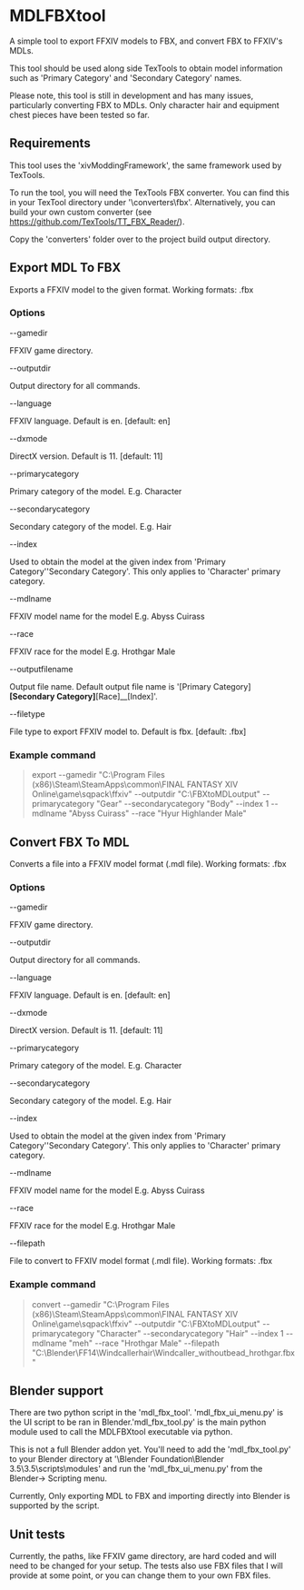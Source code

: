 # MDLFBXtool
A simple tool to export FFXIV models to FBX, and convert FBX to FFXIV's MDLs. 

This tool should be used along side TexTools to obtain model information such as 'Primary Category' and 'Secondary Category' names. 

Please note, this tool is still in development and has many issues, particularly converting FBX to MDLs. Only character hair and equipment chest pieces have been tested so far.

## Requirements
This tool uses the 'xivModdingFramework', the same framework used by TexTools.

To run the tool, you will need the TexTools FBX converter. You can find this in your TexTool directory under '\converters\fbx'. Alternatively, you can build your own custom converter (see https://github.com/TexTools/TT_FBX_Reader/).

Copy the 'converters' folder over to the project build output directory.

## Export MDL To FBX
Exports a FFXIV model to the given format. Working formats: .fbx

### Options

  --gamedir

  FFXIV game directory.

  --outputdir

  Output directory for all commands.

  --language

  FFXIV language. Default is en. [default: en]

  --dxmode

  DirectX version. Default is 11. [default: 11]

  --primarycategory

  Primary category of the model. E.g. Character

  --secondarycategory

  Secondary category of the model. E.g. Hair

  --index

  Used to obtain the model at the given index from 'Primary Category''Secondary Category'. This only applies to 'Character' primary category.

  --mdlname

  FFXIV model name for the model E.g. Abyss Cuirass

  --race

  FFXIV race for the model E.g. Hrothgar Male

  --outputfilename

  Output file name. Default output file name is '[Primary Category]__[Secondary Category]__[Race]__[Index]'.   

  --filetype

  File type to export FFXIV model to. Default is fbx. [default: .fbx]

### Example command
> export --gamedir "C:\\Program Files (x86)\\Steam\\SteamApps\\common\\FINAL FANTASY XIV Online\\game\\sqpack\\ffxiv" --outputdir "C:\\FBXtoMDLoutput" --primarycategory "Gear" --secondarycategory "Body" --index 1 --mdlname "Abyss Cuirass" --race "Hyur Highlander Male"

## Convert FBX To MDL
Converts a file into a FFXIV model format (.mdl file). Working formats: .fbx

### Options

  --gamedir
  
  FFXIV game directory.

  --outputdir
  
  Output directory for all commands.

  --language
  
  FFXIV language. Default is en. [default: en]

  --dxmode
  
  DirectX version. Default is 11. [default: 11]

  --primarycategory
  
  Primary category of the model. E.g. Character

  --secondarycategory
  
  Secondary category of the model. E.g. Hair

  --index
  
  Used to obtain the model at the given index from 'Primary Category''Secondary Category'. This only applies to 'Character' primary category.

  --mdlname
  
  FFXIV model name for the model E.g. Abyss Cuirass

  --race
  
  FFXIV race for the model E.g. Hrothgar Male

  --filepath
  
  File to convert to FFXIV model format (.mdl file). Working formats: .fbx

### Example command
> convert --gamedir "C:\\Program Files (x86)\\Steam\\SteamApps\\common\\FINAL FANTASY XIV Online\\game\\sqpack\\ffxiv" --outputdir "C:\\FBXtoMDLoutput" --primarycategory "Character" --secondarycategory "Hair" --index 1 --mdlname "meh" --race "Hrothgar Male" --filepath "C:\\Blender\\FF14\\Windcallerhair\\Windcaller_withoutbead_hrothgar.fbx"

## Blender support
There are two python script in the 'mdl_fbx_tool'. 'mdl_fbx_ui_menu.py' is the UI script to be ran in Blender.'mdl_fbx_tool.py' is the main python module used to call the MDLFBXtool executable via python. 

This is not a full Blender addon yet. You'll need to add the 'mdl_fbx_tool.py' to your Blender directory at '\Blender Foundation\Blender 3.5\3.5\scripts\modules' and run the 'mdl_fbx_ui_menu.py' from the Blender-> Scripting menu.

Currently, Only exporting MDL to FBX and importing directly into Blender is supported by the script.

## Unit tests
Currently, the paths, like FFXIV game directory, are hard coded and will need to be changed for your setup. The tests also use FBX files that I will provide at some point, or you can change them to your own FBX files.



